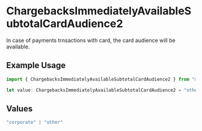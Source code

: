 # ChargebacksImmediatelyAvailableSubtotalCardAudience2

In case of payments trnsactions with card, the card audience will be available.

## Example Usage

```typescript
import { ChargebacksImmediatelyAvailableSubtotalCardAudience2 } from "mollie-api-typescript/models/operations";

let value: ChargebacksImmediatelyAvailableSubtotalCardAudience2 = "other";
```

## Values

```typescript
"corporate" | "other"
```